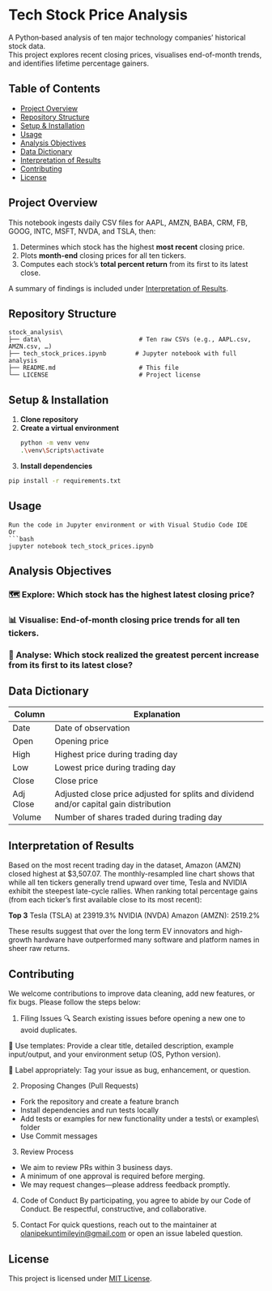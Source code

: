 # Tech Stock Price Analysis

A Python‐based analysis of ten major technology companies’ historical stock data.  
This project explores recent closing prices, visualises end-of-month trends, and identifies lifetime percentage gainers.

## Table of Contents

- [Project Overview](#project-overview)  
- [Repository Structure](#repository-structure)  
- [Setup & Installation](#setup--installation)  
- [Usage](#usage)  
- [Analysis Objectives](#analysis-objectives)   
- [Data Dictionary](#data-dictionary) 
- [Interpretation of Results](#interpretation-of-results)  
- [Contributing](#contributing)  
- [License](#license)  

## Project Overview

This notebook ingests daily CSV files for AAPL, AMZN, BABA, CRM, FB, GOOG, INTC, MSFT, NVDA, and TSLA, then:

1. Determines which stock has the highest **most recent** closing price.  
2. Plots **month-end** closing prices for all ten tickers.  
3. Computes each stock’s **total percent return** from its first to its latest close.

A summary of findings is included under [Interpretation of Results](#interpretation-of-results).

## Repository Structure

```plaintext
stock_analysis\
├── data\                           # Ten raw CSVs (e.g., AAPL.csv, AMZN.csv, …)
├── tech_stock_prices.ipynb        # Jupyter notebook with full analysis
├── README.md                       # This file
└── LICENSE                         # Project license
```

## Setup & Installation
1. **Clone repository**  
2. **Create a virtual environment**  
   ```bash
   python -m venv venv
   .\venv\Scripts\activate
   ```
3. **Install dependencies**
```bash
pip install -r requirements.txt
```
## Usage
```plain text
Run the code in Jupyter environment or with Visual Studio Code IDE
Or
```bash
jupyter notebook tech_stock_prices.ipynb
```

## Analysis Objectives

### 🗺️ Explore: Which stock has the highest latest closing price?

### 📊 Visualise: End-of-month closing price trends for all ten tickers.

### 🔎 Analyse: Which stock realized the greatest percent increase from its first to its latest close?

## Data Dictionary 

| Column    | Explanation                                                                            |
| --------- | -------------------------------------------------------------------------------------- |
| Date      | Date of observation                                                                    |
| Open      | Opening price                                                                          |
| High      | Highest price during trading day                                                       |
| Low       | Lowest price during trading day                                                        |
| Close     | Close price                                                                            |
| Adj Close | Adjusted close price adjusted for splits and dividend and/or capital gain distribution |
| Volume    | Number of shares traded during trading day                                             |

## Interpretation of Results

Based on the most recent trading day in the dataset, Amazon (AMZN) closed highest at $3,507.07.
The monthly-resampled line chart shows that while all ten tickers generally trend upward over time, Tesla and NVIDIA exhibit the steepest late-cycle rallies.
When ranking total percentage gains (from each ticker’s first available close to its most recent):

**Top 3**
Tesla (TSLA) at 23919.3%
NVIDIA (NVDA)
Amazon (AMZN): 2519.2%


These results suggest that over the long term EV innovators and high-growth hardware have outperformed many software and platform names in sheer raw returns.

## Contributing
We welcome contributions to improve data cleaning, add new features, or fix bugs. Please follow the steps below:

1. Filing Issues
🔍 Search existing issues before opening a new one to avoid duplicates.

📝 Use templates: Provide a clear title, detailed description, example input/output, and your environment setup (OS, Python version).

🚩 Label appropriately: Tag your issue as bug, enhancement, or question.

2. Proposing Changes (Pull Requests)
-   Fork the repository and create a feature branch
-   Install dependencies and run tests locally
-   Add tests or examples for new functionality under a tests\ or examples\ folder
-   Use Commit messages
3. Review Process
-   We aim to review PRs within 3 business days.
-   A minimum of one approval is required before merging.
-   We may request changes—please address feedback promptly.

4. Code of Conduct
By participating, you agree to abide by our Code of Conduct. Be respectful, constructive, and collaborative.

5. Contact
For quick questions, reach out to the maintainer at olanipekuntimileyin@gmail.com or open an issue labeled question.
## License
This project is licensed under [MIT License](./LICENSE).